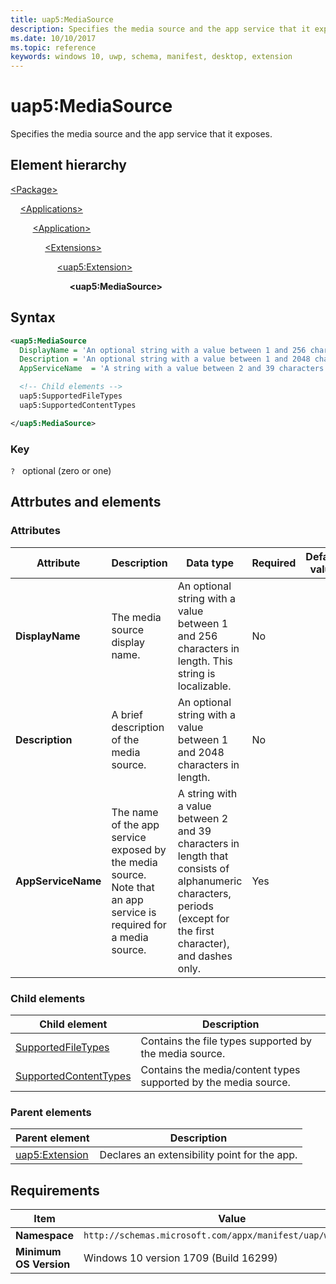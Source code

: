 ```yaml
---
title: uap5:MediaSource
description: Specifies the media source and the app service that it exposes.
ms.date: 10/10/2017
ms.topic: reference
keywords: windows 10, uwp, schema, manifest, desktop, extension 
---
```


# uap5:MediaSource

Specifies the media source and the app service that it exposes.

## Element hierarchy

[\<Package\>](element-package.md)

&nbsp;&nbsp;&nbsp;&nbsp;[\<Applications\>](element-applications.md)

&nbsp;&nbsp;&nbsp;&nbsp; &nbsp;&nbsp;&nbsp;&nbsp;[\<Application\>](element-application.md)

&nbsp;&nbsp;&nbsp;&nbsp; &nbsp;&nbsp;&nbsp;&nbsp; &nbsp;&nbsp;&nbsp;&nbsp;[\<Extensions\>](element-1-extensions.md)

&nbsp;&nbsp;&nbsp;&nbsp; &nbsp;&nbsp;&nbsp;&nbsp; &nbsp;&nbsp;&nbsp;&nbsp; &nbsp;&nbsp;&nbsp;&nbsp;[\<uap5:Extension\>](element-uap5-extension.md)

&nbsp;&nbsp;&nbsp;&nbsp; &nbsp;&nbsp;&nbsp;&nbsp; &nbsp;&nbsp;&nbsp;&nbsp; &nbsp;&nbsp;&nbsp;&nbsp; &nbsp;&nbsp;&nbsp;&nbsp;**\<uap5:MediaSource\>**

## Syntax

```xml
<uap5:MediaSource
  DisplayName = 'An optional string with a value between 1 and 256 characters in length. This string is localizable.'
  Description = 'An optional string with a value between 1 and 2048 characters in length.'
  AppServiceName  = 'A string with a value between 2 and 39 characters in length that consists of alphanumeric characters, periods (except for the first character), and dashes only.' >

  <!-- Child elements -->
  uap5:SupportedFileTypes
  uap5:SupportedContentTypes

</uap5:MediaSource>
```

### Key

`?`   optional (zero or one)

## Attrbutes and elements

### Attributes

| Attribute | Description | Data type | Required | Default value |
|-|-|-|-|-|
| **DisplayName** | The media source display name. | An optional string with a value between 1 and 256 characters in length. This string is localizable. | No |
| **Description** | A brief description of the media source. | An optional string with a value between 1 and 2048 characters in length. | No |
| **AppServiceName** | The name of the app service exposed by the media source. Note that an app service is required for a media source. | A string with a value between 2 and 39 characters in length that consists of alphanumeric characters, periods (except for the first character), and dashes only. | Yes |

### Child elements

| Child element | Description |
|-|-|
| [SupportedFileTypes](element-uap5-SupportedFileTypes.md) | Contains the file types supported by the media source. |
| [SupportedContentTypes](element-uap5-SupportedContentTypes.md) | Contains the media/content types supported by the media source. |

### Parent elements

| Parent element | Description |
|-|-|
| [uap5:Extension](element-uap5-extension.md) | Declares an extensibility point for the app. |

## Requirements

| Item | Value |
|--|--|
| **Namespace** | `http://schemas.microsoft.com/appx/manifest/uap/windows10/5` |
| **Minimum OS Version** | Windows 10 version 1709 (Build 16299) |
